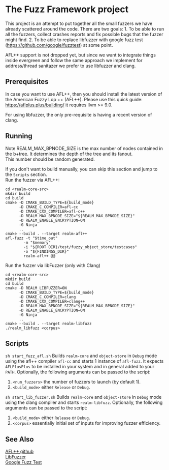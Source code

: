 # The Fuzz Framework project

This project is an attempt to put together all the small fuzzers we have already scattered around the code.
There are two goals:
    1. To be able to run all the fuzzers, collect crashes reports and fix possible bugs that the fuzzer might find.
    2. To be able to replace libfuzzer with google fuzz test (https://github.com/google/fuzztest) at some point.

AFL++ support is not dropped yet, but since we want to integrate things inside evergreen and follow the same approach we implement for address/thread sanitazer we prefer to use libfuzzer and clang.
## Prerequisites

In case you want to use AFL++, then you should install the latest version of the American Fuzzy Lop ++ (AFL++).
Please use this quick guide: https://aflplus.plus/building/ it requires llvm >= 9.0.

For using libfuzzer, the only pre-requisite is having a recent version of clang.
## Running
Note REALM_MAX_BPNODE_SIZE is the max number of nodes contained in the b+tree. It determines the depth of the tree and its fanout. \
This number should be random generated.

If you don't want to build manually, you can skip this section and jump to the `Scripts` section. \
Run the fuzzer via AFL++:

```
cd <realm-core-src> 
mkdir build 
cd build
cmake -D CMAKE_BUILD_TYPE=${build_mode} 
      -D CMAKE_C_COMPILER=afl-cc 
      -D CMAKE_CXX_COMPILER=afl-c++ 
      -D REALM_MAX_BPNODE_SIZE="${REALM_MAX_BPNODE_SIZE}" 
      -D REALM_ENABLE_ENCRYPTION=ON 
      -G Ninja 
      ..
cmake --build . --target realm-afl++
afl-fuzz -t "$time_out" 
        -m "$memory" 
        -i "${ROOT_DIR}/test/fuzzy_object_store/testcases" 
        -o "${FINDINGS_DIR}" 
        realm-afl++ @@
```

Run the fuzzer via libFuzzer (only with Clang)
```
cd <realm-core-src>
mkdir build
cd build
cmake -D REALM_LIBFUZZER=ON 
      -D CMAKE_BUILD_TYPE=${build_mode} 
      -D CMAKE_C_COMPILER=clang 
      -D CMAKE_CXX_COMPILER=clang++ 
      -D REALM_MAX_BPNODE_SIZE="${REALM_MAX_BPNODE_SIZE}" 
      -D REALM_ENABLE_ENCRYPTION=ON 
      -G Ninja 
      ..
cmake --build . --target realm-libfuzz
./realm_libfuzz <corpus>
```

## Scripts

`sh start_fuzz_afl.sh`
Builds `realm-core` and `object-store` in `Debug` mode using the afl++ compiler `afl-cc` and starts 1 instance of `afl-fuzz`.
It expects `AFLPlusPlus` to be installed in your system and in general added to your `PATH`. 
Optionally, the following arguments can be passed to the script:
1) `<num_fuzzers>` the number of fuzzers to launch (by default 1).
2) `<build_mode>` either `Release` or `Debug`.

`sh start_lib_fuzzer.sh`
Builds `realm-core` and `object-store` in `Debug` mode using the clang compiler and starts `realm-libfuzz`.
Optionally, the following arguments can be passed to the script:
1) `<build_mode>` either `Release` or `Debug`. 
2) `<corpus>` essentially  initial set of inputs for improving fuzzer efficiency.

## See Also

[AFL++ github](https://github.com/AFLplusplus/AFLplusplus) \
[LibFuzzer](https://github.com/google/fuzzing/blob/master/tutorial/libFuzzerTutorial.md) \
[Google Fuzz Test](https://github.com/google/fuzztest)
